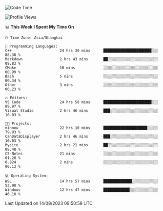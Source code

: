 <!--START_SECTION:waka-->
![Code Time](http://img.shields.io/badge/Code%20Time-1%2C156%20hrs%2056%20mins-blue)

![Profile Views](http://img.shields.io/badge/Profile%20Views-0-blue)

📊 **This Week I Spent My Time On** 

```text
🕑︎ Time Zone: Asia/Shanghai

💬 Programming Languages: 
C++                      24 hrs 30 mins      ██████████████████████░░░   88.30 % 
Markdown                 2 hrs 43 mins       ██░░░░░░░░░░░░░░░░░░░░░░░   09.83 % 
CMake                    16 mins             ░░░░░░░░░░░░░░░░░░░░░░░░░   00.99 % 
Bash                     5 mins              ░░░░░░░░░░░░░░░░░░░░░░░░░   00.34 % 
Other                    3 mins              ░░░░░░░░░░░░░░░░░░░░░░░░░   00.23 % 

🔥 Editors: 
VS Code                  24 hrs 58 mins      ██████████████████████░░░   89.97 % 
Visual Studio            2 hrs 46 mins       ███░░░░░░░░░░░░░░░░░░░░░░   10.03 % 

🐱‍💻 Projects: 
minnow                   22 hrs 10 mins      ████████████████████░░░░░   79.93 % 
CanDataDisplayer         2 hrs 46 mins       ███░░░░░░░░░░░░░░░░░░░░░░   10.03 % 
Mysite                   2 hrs 21 mins       ██░░░░░░░░░░░░░░░░░░░░░░░   08.48 % 
CS-Notes                 21 mins             ░░░░░░░░░░░░░░░░░░░░░░░░░   01.28 % 
6.824                    2 mins              ░░░░░░░░░░░░░░░░░░░░░░░░░   00.13 % 

💻 Operating System: 
WSL                      14 hrs 57 mins      █████████████░░░░░░░░░░░░   53.90 % 
Windows                  12 hrs 47 mins      ████████████░░░░░░░░░░░░░   46.10 % 
```


 Last Updated on 14/08/2023 09:50:58 UTC
<!--END_SECTION:waka-->